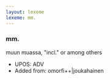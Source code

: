 ```yaml
---
layout: lexeme
lexeme: mm.
---
```


###  mm.

muun muassa, "incl." or among others
* UPOS:  ADV
* Added from:  omorfi++|joukahainen

